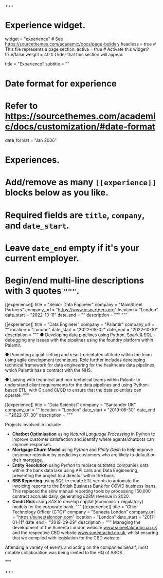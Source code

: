 +++
# Experience widget.
widget = "experience"  # See https://sourcethemes.com/academic/docs/page-builder/
headless = true  # This file represents a page section.
active = true  # Activate this widget? true/false
weight = 40  # Order that this section will appear.

title = "Experience"
subtitle = ""

# Date format for experience
#   Refer to https://sourcethemes.com/academic/docs/customization/#date-format
date_format = "Jan 2006"

# Experiences.
#   Add/remove as many `[[experience]]` blocks below as you like.
#   Required fields are `title`, `company`, and `date_start`.
#   Leave `date_end` empty if it's your current employer.
#   Begin/end multi-line descriptions with 3 quotes `"""`.

[[experience]]
    title = "Senior Data Engineer"
  company = "MainStreet Partners"
  company_url = "https://www.mspartners.org"
  location = "London"
  date_start = "2022-10-11"
  date_end = ""
  description = """ 
  """

[[experience]]
    title = "Data Engineer"
  company = "Palantir"
  company_url = ""
  location = "London"
  date_start = "2022-08-02"
  date_end = "2022-10-10"
  description = """ 
●	Developing data pipelines using Python, Spark & SQL – debugging any issues with the pipelines using the foundry platform within Palantir.

●	Promoting a goal-setting and result-orientated attitude within the team using agile development techniques. Role further includes developing technical framework for data engineering for the healthcare data pipelines, which Palantir has a contract with the NHS.

●	Liaising with technical and non-technical teams within Palantir to understand client requirements for the data pipelines and using Python-based ETL, with Git and CI/CD to ensure that the data scientists can operate.
  """


[[experience]]
  title = "Data Scientist"
  company = "Santander UK"
  company_url = ""
  location = "London"
  date_start = "2019-09-30"
  date_end = "2022-07-30"
  description = """
  
Projects involved in include:
* **Chatbot Optimisation** using *Natural Language Processing* in Python to improve customer satisfaction and identify where agents/chatbots can improve responses.
* **Mortgage Churn Model** using *Python* and *Plotly Dash* to help improve customer retention by predicting customers who are likely to default on their mortgage.
* **Entity Resolution** using *Python* to replace outdated companies data within the bank data lake using API calls and Data Engineering, presenting the project to a director within the bank.
* **BBB Reporting** using *SQL* to create ETL scripts to automate the invoicing reports to the British Business Bank for COVID business loans. This replaced the slow manual reporting tools by processing 150,000 contract accruals daily, generating £28M revenue in 2020.
* **Credit Risk** using *SAS* to develop capital (economic + regulatory) models for the corporate bank.
"""
[[experience]]
    title = "Chief Technology Officer (CTO)"
  company = "Suneeta London"
  company_url = "https://suneetalondon.com"
  location = "London"
  date_start = "2017-01-11"
  date_end = "2019-09-29"
  description = """ 
Managing the development of the Suneeta London website www.suneetalondon.co.uk and the respective CBD website www.suneetacbd.co.uk, whilst ensuring that we complied with legislation for the CBD website.


Attending a variety of events and acting on the companies behalf, most notable collaboration was being invited to the HQ of ASOS.


  """


+++
